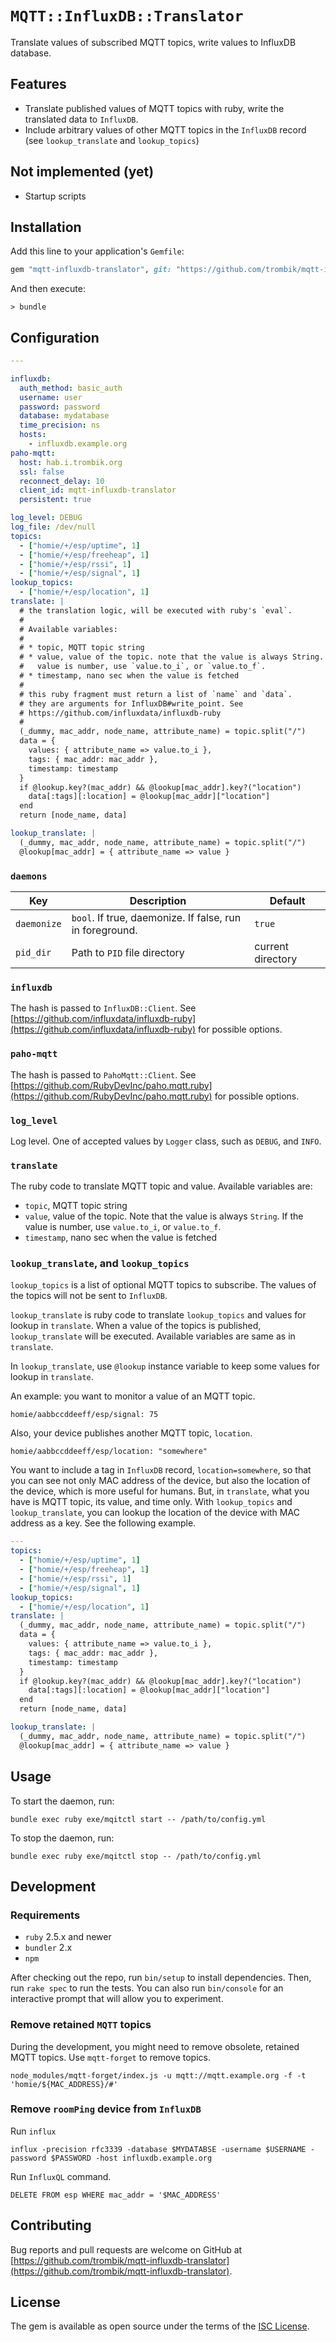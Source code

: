 # `MQTT::InfluxDB::Translator`

Translate values of subscribed MQTT topics, write values to InfluxDB database.

## Features

- Translate published values of MQTT topics with ruby, write the translated
  data to `InfluxDB`.
- Include arbitrary values of other MQTT topics in the `InfluxDB` record (see
  `lookup_translate` and `lookup_topics`)

## Not implemented (yet)

- Startup scripts

## Installation

Add this line to your application's `Gemfile`:

```ruby
gem "mqtt-influxdb-translator", git: "https://github.com/trombik/mqtt-influxdb-translator.git", branch: "master"
```

And then execute:

```console
> bundle
```

## Configuration

```yaml
---

influxdb:
  auth_method: basic_auth
  username: user
  password: password
  database: mydatabase
  time_precision: ns
  hosts:
    - influxdb.example.org
paho-mqtt:
  host: hab.i.trombik.org
  ssl: false
  reconnect_delay: 10
  client_id: mqtt-influxdb-translator
  persistent: true

log_level: DEBUG
log_file: /dev/null
topics:
  - ["homie/+/esp/uptime", 1]
  - ["homie/+/esp/freeheap", 1]
  - ["homie/+/esp/rssi", 1]
  - ["homie/+/esp/signal", 1]
lookup_topics:
  - ["homie/+/esp/location", 1]
translate: |
  # the translation logic, will be executed with ruby's `eval`.
  #
  # Available variables:
  #
  # * topic, MQTT topic string
  # * value, value of the topic. note that the value is always String. if the
  #   value is number, use `value.to_i`, or `value.to_f`.
  # * timestamp, nano sec when the value is fetched
  #
  # this ruby fragment must return a list of `name` and `data`.
  # they are arguments for InfluxDB#write_point. See
  # https://github.com/influxdata/influxdb-ruby
  #
  (_dummy, mac_addr, node_name, attribute_name) = topic.split("/")
  data = {
    values: { attribute_name => value.to_i },
    tags: { mac_addr: mac_addr },
    timestamp: timestamp
  }
  if @lookup.key?(mac_addr) && @lookup[mac_addr].key?("location")
    data[:tags][:location] = @lookup[mac_addr]["location"]
  end
  return [node_name, data]

lookup_translate: |
  (_dummy, mac_addr, node_name, attribute_name) = topic.split("/")
  @lookup[mac_addr] = { attribute_name => value }
```

### `daemons`

| Key | Description | Default |
|-----|-------------|---------|
| `daemonize` | `bool`. If true, daemonize. If false, run in foreground. | `true` |
| `pid_dir` | Path to `PID` file directory | current directory |

### `influxdb`

The hash is passed to `InfluxDB::Client`. See
[https://github.com/influxdata/influxdb-ruby](https://github.com/influxdata/influxdb-ruby)
for possible options.

### `paho-mqtt`

The hash is passed to `PahoMqtt::Client`. See
[https://github.com/RubyDevInc/paho.mqtt.ruby](https://github.com/RubyDevInc/paho.mqtt.ruby)
for possible options.

### `log_level`

Log level. One of accepted values by `Logger` class, such as `DEBUG`, and `INFO`.

### `translate`

The ruby code to translate MQTT topic and value. Available variables are:

- `topic`, MQTT topic string
- `value`, value of the topic. Note that the value is always `String`. If the
   value is number, use `value.to_i`, or `value.to_f`.
- `timestamp`, nano sec when the value is fetched

### `lookup_translate`, and `lookup_topics`

`lookup_topics` is a list of optional MQTT topics to subscribe. The values of
the topics will not be sent to `InfluxDB`.

`lookup_translate` is ruby code to translate `lookup_topics` and values for
lookup in `translate`.  When a value of the topics is published,
`lookup_translate` will be executed.  Available variables are same as in
`translate`.

In `lookup_translate`, use `@lookup` instance variable to keep some values for
lookup in `translate`.

An example: you want to monitor a value of an MQTT topic.

```console
homie/aabbccddeeff/esp/signal: 75
```

Also, your device publishes another MQTT topic, `location`.

```console
homie/aabbccddeeff/esp/location: "somewhere"
```

You want to include a tag in `InfluxDB` record, `location=somewhere`, so that
you can see not only MAC address of the device, but also the location of the
device, which is more useful for humans. But, in `translate`, what you have is
MQTT topic, its value, and time only. With `lookup_topics` and
`lookup_translate`, you can lookup the location of the device with MAC address
as a key. See the following example.

```yaml
---
topics:
  - ["homie/+/esp/uptime", 1]
  - ["homie/+/esp/freeheap", 1]
  - ["homie/+/esp/rssi", 1]
  - ["homie/+/esp/signal", 1]
lookup_topics:
  - ["homie/+/esp/location", 1]
translate: |
  (_dummy, mac_addr, node_name, attribute_name) = topic.split("/")
  data = {
    values: { attribute_name => value.to_i },
    tags: { mac_addr: mac_addr },
    timestamp: timestamp
  }
  if @lookup.key?(mac_addr) && @lookup[mac_addr].key?("location")
    data[:tags][:location] = @lookup[mac_addr]["location"]
  end
  return [node_name, data]

lookup_translate: |
  (_dummy, mac_addr, node_name, attribute_name) = topic.split("/")
  @lookup[mac_addr] = { attribute_name => value }
```

## Usage

To start the daemon, run:

```console
bundle exec ruby exe/mqitctl start -- /path/to/config.yml
```

To stop the daemon, run:

```console
bundle exec ruby exe/mqitctl stop -- /path/to/config.yml
```

## Development

### Requirements

- `ruby` 2.5.x and newer
- `bundler` 2.x
- `npm`

After checking out the repo, run `bin/setup` to install dependencies. Then,
run `rake spec` to run the tests. You can also run `bin/console` for an
interactive prompt that will allow you to experiment.

### Remove retained `MQTT` topics

During the development, you might need to remove obsolete, retained MQTT
topics. Use `mqtt-forget` to remove topics.

```console
node_modules/mqtt-forget/index.js -u mqtt://mqtt.example.org -f -t 'homie/${MAC_ADDRESS}/#'
```

### Remove `roomPing` device from `InfluxDB`

Run `influx`

```console
influx -precision rfc3339 -database $MYDATABSE -username $USERNAME -password $PASSWORD -host influxdb.example.org
```

Run `InfluxQL` command.

```console
DELETE FROM esp WHERE mac_addr = '$MAC_ADDRESS'
```

## Contributing

Bug reports and pull requests are welcome on GitHub at
[https://github.com/trombik/mqtt-influxdb-translator](https://github.com/trombik/mqtt-influxdb-translator).

## License

The gem is available as open source under the terms of the [ISC
License](https://opensource.org/licenses/ISC).
